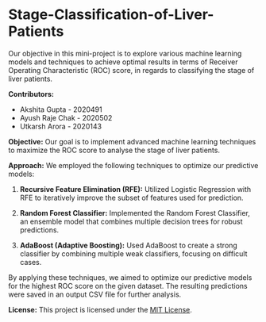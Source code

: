 # Stage-Classification-of-Liver-Patients
Our objective in this mini-project is to explore various machine learning models and techniques to achieve optimal results in terms of Receiver Operating Characteristic (ROC) score, in regards to classifying the stage of liver patients.

**Contributors:**
- Akshita Gupta - 2020491
- Ayush Raje Chak - 2020502
- Utkarsh Arora - 2020143

**Objective:**
Our goal is to implement advanced machine learning techniques to maximize the ROC score to analyse the stage of liver patients.

**Approach:**
We employed the following techniques to optimize our predictive models:

1. **Recursive Feature Elimination (RFE):**
   Utilized Logistic Regression with RFE to iteratively improve the subset of features used for prediction.

2. **Random Forest Classifier:**
   Implemented the Random Forest Classifier, an ensemble model that combines multiple decision trees for robust predictions.

3. **AdaBoost (Adaptive Boosting):**
   Used AdaBoost to create a strong classifier by combining multiple weak classifiers, focusing on difficult cases.

By applying these techniques, we aimed to optimize our predictive models for the highest ROC score on the given dataset. The resulting predictions were saved in an output CSV file for further analysis.

**License:**
This project is licensed under the [MIT License](LICENSE).
